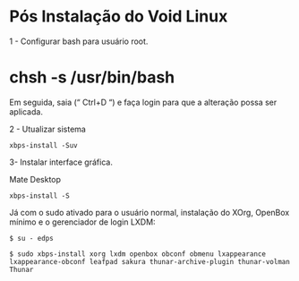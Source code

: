 # Pós Instalação do Void Linux

1 - Configurar bash para usuário root.

   # chsh -s /usr/bin/bash

Em seguida, saia (“ Ctrl+D “) e faça login para que a alteração possa ser aplicada.

2 - Utualizar sistema

    xbps-install -Suv

3- Instalar interface gráfica.

Mate Desktop

    xbps-install -S 

Já com o sudo ativado para o usuário normal, instalação do XOrg, OpenBox mínimo e o gerenciador de login LXDM:

    $ su - edps

    $ sudo xbps-install xorg lxdm openbox obconf obmenu lxappearance lxappearance-obconf leafpad sakura thunar-archive-plugin thunar-volman Thunar
